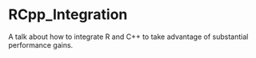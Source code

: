 # RCpp_Integration
A talk about how to integrate R and C++ to take advantage of substantial performance gains.
